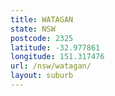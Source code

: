 ```yaml
---
title: WATAGAN
state: NSW
postcode: 2325
latitude: -32.977861
longitude: 151.317476
url: /nsw/watagan/
layout: suburb
---
```

